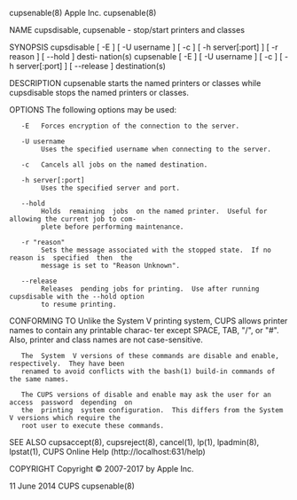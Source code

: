 cupsenable(8)                                 Apple Inc.                                 cupsenable(8)

NAME
       cupsdisable, cupsenable - stop/start printers and classes

SYNOPSIS
       cupsdisable  [ -E ] [ -U username ] [ -c ] [ -h server[:port] ] [ -r reason ] [ --hold ] desti‐
       nation(s)
       cupsenable [ -E ] [ -U username ] [ -c ] [ -h server[:port] ] [ --release ] destination(s)

DESCRIPTION
       cupsenable starts the named printers or classes while cupsdisable stops the named  printers  or
       classes.

OPTIONS
       The following options may be used:

       -E   Forces encryption of the connection to the server.

       -U username
            Uses the specified username when connecting to the server.

       -c   Cancels all jobs on the named destination.

       -h server[:port]
            Uses the specified server and port.

       --hold
            Holds  remaining  jobs  on the named printer.  Useful for allowing the current job to com‐
            plete before performing maintenance.

       -r "reason"
            Sets the message associated with the stopped state.  If no reason is  specified  then  the
            message is set to "Reason Unknown".

       --release
            Releases  pending jobs for printing.  Use after running cupsdisable with the --hold option
            to resume printing.

CONFORMING TO
       Unlike the System V printing system, CUPS allows printer names to contain any printable charac‐
       ter except SPACE, TAB, "/", or "#".  Also, printer and class names are not case-sensitive.

       The  System  V versions of these commands are disable and enable, respectively.  They have been
       renamed to avoid conflicts with the bash(1) build-in commands of the same names.

       The CUPS versions of disable and enable may ask the user for an access  password  depending  on
       the  printing  system configuration.  This differs from the System V versions which require the
       root user to execute these commands.

SEE ALSO
       cupsaccept(8),  cupsreject(8),  cancel(1),  lp(1),  lpadmin(8),  lpstat(1),  CUPS  Online  Help
       (http://localhost:631/help)

COPYRIGHT
       Copyright © 2007-2017 by Apple Inc.

11 June 2014                                     CUPS                                    cupsenable(8)
